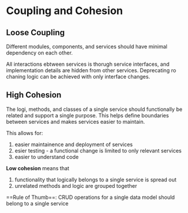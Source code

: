 # Coupling and Cohesion

## Loose Coupling

Different modules, components, and services should have minimal dependency on each other.

All interactions ebtween services is thorugh service interfaces, and implementation details are hidden from other services. Deprecating ro chaning logic can be achieved with only interface changes.

## High Cohesion
The logi, methods, and classes of a single service should functionally be related and support a single purpose. This helps define boundaries between services and makes services easier to maintain.

This allows for:

1. easier maintainence and deployment of services
2. esier testing - a functional change is limited to only relevant services
3. easier to understand code

**Low cohesion** means that 

1. functionality that logically belongs to a single service is spread out
2. unrelated methods and logic are grouped together

==Rule of Thumb==: CRUD operations for a single data model should belong to a single service

